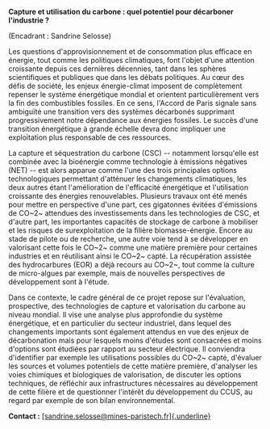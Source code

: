 **Capture et utilisation du carbone : quel potentiel pour décarboner
l'industrie ?**

(Encadrant : Sandrine Selosse)

Les questions d\'approvisionnement et de consommation plus efficace en
énergie, tout comme les politiques climatiques, font l\'objet d\'une
attention croissante depuis ces dernières décennies, tant dans les
sphères scientifiques et publiques que dans les débats politiques. Au
cœur des défis de société, les enjeux énergie-climat imposent de
complètement repenser le système énergétique mondial et orientent
particulièrement vers la fin des combustibles fossiles. En ce sens,
l'Accord de Paris signale sans ambiguïté une transition vers des
systèmes décarbonés supprimant progressivement notre dépendance aux
énergies fossiles. Le succès d\'une transition énergétique à grande
échelle devra donc impliquer une exploitation plus responsable de ces
ressources.

La capture et séquestration du carbone (CSC) -- notamment lorsqu'elle
est combinée avec la bioénergie comme technologie à émissions négatives
(NET) -- est alors apparue comme l'une des trois principales options
technologiques permettant d'atténuer les changements climatiques, les
deux autres étant l'amélioration de l'efficacité énergétique et
l'utilisation croissante des énergies renouvelables. Plusieurs travaux
ont été menés pour mettre en perspective d'une part, ces gigatonnes
évitées d\'émissions de CO~2~ attendues des investissements dans les
technologies de CSC, et d'autre part, les importantes capacités de
stockage de carbone à mobiliser et les risques de surexploitation de la
filière biomasse-énergie. Encore au stade de pilote ou de recherche, une
autre voie tend à se développer en valorisant cette fois le CO~2~ comme
une matière première pour certaines industries et en réutilisant ainsi
le CO~2~ capté. La récupération assistée des hydrocarbures (EOR) a déjà
recours au CO~2~, tout comme la culture de micro-algues par exemple,
mais de nouvelles perspectives de développement sont à l'étude.

Dans ce contexte, le cadre général de ce projet repose sur l'évaluation,
prospective, des technologies de capture et valorisation du carbone au
niveau mondial. Il vise une analyse plus approfondie du système
énergétique, et en particulier du secteur industriel, dans lequel des
changements importants sont également attendus en vue des enjeux de
décarbonation mais pour lesquels moins d'études sont consacrées et moins
d'options sont étudiées par rapport au secteur électrique. Il conviendra
d'identifier par exemple les utilisations possibles du CO~2~ capté,
d'évaluer les sources et volumes potentiels de cette matière première,
d'analyser les voies chimiques et biologiques de valorisation, de
discuter les options techniques, de réfléchir aux infrastructures
nécessaires au développement de cette filière et de questionner
l'intérêt du développement du CCUS, au regard par exemple de son bilan
environnemental.

**Contact :**
[[sandrine.selosse\@mines-paristech.fr]{.underline}](mailto:sandrine.selosse@mines-paristech.fr)
